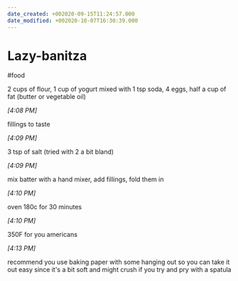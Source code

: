 ```yaml
---
date_created: +002020-09-15T11:24:57.000
date_modified: +002020-10-07T16:30:39.000
---
```


# Lazy-banitza

#food

2 cups of flour, 1 cup of yogurt mixed with 1 tsp soda, 4 eggs, half a cup of fat (butter or vegetable oil)

*[*4:08 PM*]*

fillings to taste

*[*4:09 PM*]*

3 tsp of salt (tried with 2 a bit bland)

*[*4:09 PM*]*

mix batter with a hand mixer, add fillings, fold them in

*[*4:10 PM*]*

oven 180c for 30 minutes

*[*4:10 PM*]*

350F for you americans

*[*4:13 PM*]*

recommend you use baking paper with some hanging out so you can take it out easy since it's a bit soft and might crush if you try and pry with a spatula
